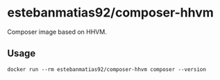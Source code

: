 # estebanmatias92/composer-hhvm

Composer image based on HHVM.

## Usage

    docker run --rm estebanmatias92/composer-hhvm composer --version
